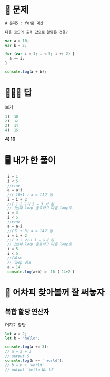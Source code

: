 # 🧾 문제

```javascript
# 문제5 : for문 계산

다음 코드의 출력 값으로 알맞은 것은?

var a = 10;
var b = 2;

for (var i = 1; i < 5; i += 2) {
  a += i;
}

console.log(a + b);
```

# 👨🏻‍🏫 답
보기
```javascript
1)  10
2)  12
3)  14
4)  16
```
**4)  16**



# 🖥 내가 한 풀이

```javascript
 i = 1
 i < 5 
 //true
 a = a+i 
 //( 10+1 ) a = 11이 됨
 i = i + 2 
 //( 1+2 )가 i = 3 이 됨
 // 1번째 loop 종료하고 다음 loop로.
 i = 3
 i < 5 
 //true
 a = a+i 
 //(11 + 3) a = 14이 됨
 i = i + 2 
 //( 3 + 2)가 i = 5가 됨
 // 2번째 loop 종료하고 다음 loop로
 i = 5
 i < 5 
 //false
 // loop 종료
 a = 14
 console.log(a+b) =  16 ( 14+2 )

```

# 🎯 어차피 찾아볼꺼 잘 써놓자

## 복합 할당 연산자

더하기 할당

```javascript
let a = 2;
let b = "hello";

console.log(a += 3);
// a = a + 3
// output 5
console.log(b += ' world');
// b = b + 'world'
// output 'hello World'
```

